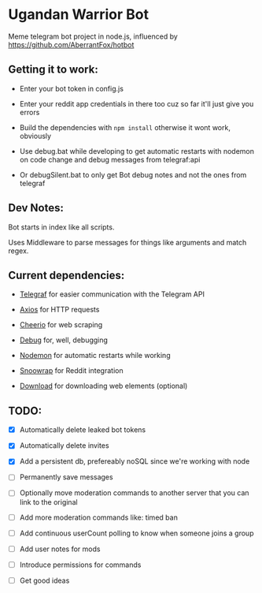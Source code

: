 # Ugandan Warrior Bot

Meme telegram bot project in node.js, influenced by https://github.com/AberrantFox/hotbot

## Getting it to work:
* Enter your bot token in config.js

* Enter your reddit app credentials in there too cuz so far it'll just give you errors

* Build the dependencies with `npm install` otherwise it wont work, obviously

* Use debug.bat while developing to get automatic restarts with nodemon on code change and debug messages from telegraf:api

* Or debugSilent.bat to only get Bot debug notes and not the ones from telegraf

## Dev Notes:

Bot starts in index like all scripts. 

Uses Middleware to parse messages for things like arguments and match regex.

## Current dependencies:

* [Telegraf](https://github.com/telegraf/telegraf) for easier communication with the Telegram API 

* [Axios](https://github.com/axios/axios) for HTTP requests

* [Cheerio](https://github.com/cheeriojs/cheerio) for web scraping

* [Debug](https://github.com/visionmedia/debug) for, well, debugging

* [Nodemon](https://github.com/remy/nodemon) for automatic restarts while working

* [Snoowrap](https://github.com/not-an-aardvark/snoowrap) for Reddit integration

* [Download](https://github.com/kevva/download) for downloading web elements (optional)

## TODO:

- [x] Automatically delete leaked bot tokens
- [x] Automatically delete invites
- [x] Add a persistent db, prefereably noSQL since we're working with node
- [ ] Permanently save messages
- [ ] Optionally move moderation commands to another server that you can link to the original
- [ ] Add more moderation commands like: timed ban
- [ ] Add continuous userCount polling to know when someone joins a group
- [ ] Add user notes for mods
- [ ] Introduce permissions for commands
- [ ] Get good ideas


